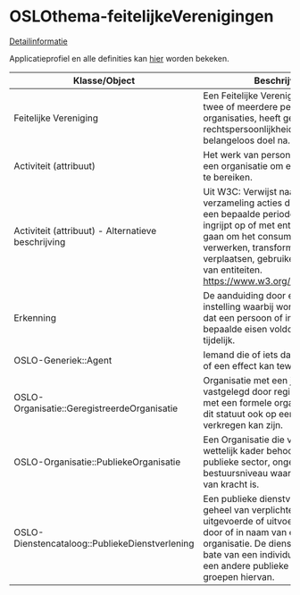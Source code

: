 # OSLOthema-feitelijkeVerenigingen

[Detailinformatie](https://data.vlaanderen.be/standaarden/standaard-in-ontwikkeling/vocabularium-en-applicatieprofielen-feitelijke-verenigingen.html)

Applicatieprofiel en alle definities kan [hier](https://test.data.vlaanderen.be/doc/applicatieprofiel/FeitelijkeVerenigingen/ontwerpstandaard/2021-06-22) worden bekeken. 

| Klasse/Object | Beschrijving | 
| ------------- | ------------- |
| Feitelijke Vereniging | Een Feitelijke Vereniging bestaat uit twee of meerdere personen en/of organisaties, heeft geen rechtspersoonlijkheid en streeft een belangeloos doel na. |
| Activiteit (attribuut) | Het werk van personen, een groep of een organisatie om een bepaald doel te bereiken. | 
| Activiteit (attribuut) - Alternatieve beschrijving | Uit W3C: Verwijst naar de verzameling acties die gedurende een bepaalde periode plaatsvindt en ingrijpt op of met entiteiten; het kan gaan om het consumeren, verwerken, transformeren, wijzigen, verplaatsen, gebruiken of genereren van entiteiten. https://www.w3.org/ns/prov#Activity| 
| Erkenning | De aanduiding door een bevoegde instelling waarbij wordt vastgesteld dat een persoon of instelling aan bepaalde eisen voldoet, al dan niet tijdelijk. | 
| OSLO-Generiek::Agent | Iemand die of iets dat kan handelen of een effect kan teweeg brengen. | 
| OSLO-Organisatie::GeregistreerdeOrganisatie | Organisatie met een juridisch statuut vastgelegd door registratie. Vergelijk met een formele organisatie waarbij dit statuut ook op een andere manier verkregen kan zijn. | 
| OSLO-Organisatie::PubliekeOrganisatie | Een Organisatie die volgens een wettelijk kader behoort tot de publieke sector, ongeacht het bestuursniveau waarop dat kader van kracht is. |
| OSLO-Dienstencataloog::PubliekeDienstverlening | Een publieke dienstverlening is een geheel van verplichte of optioneel uitgevoerde of uitvoerbare acties door of in naam van een publieke organisatie. De dienstverlening is ten bate van een individu, een bedrijf, een andere publieke organisatie of groepen hiervan. |
